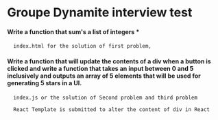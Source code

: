 #  Groupe Dynamite interview test<br >


####  Write a function that sum's a list of integers *
      index.html for the solution of first problem, 

####  Write a function that will update the contents of a div when a button is clicked and write a function that takes an input between 0 and 5 inclusively and outputs an array of 5 elements that will be used for generating 5 stars in a UI.
      index.js or the solution of Second problem and third problem

      React Template is submitted to alter the content of div in React 


